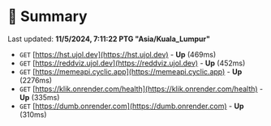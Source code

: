 # 📖 Summary
Last updated: **11/5/2024, 7:11:22 PTG "Asia/Kuala_Lumpur"**

- `GET` [https://hst.ujol.dev](https://hst.ujol.dev) - **Up** (469ms)
- `GET` [https://reddviz.ujol.dev](https://reddviz.ujol.dev) - **Up** (452ms)
- `GET` [https://memeapi.cyclic.app](https://memeapi.cyclic.app) - **Up** (2276ms)
- `GET` [https://klik.onrender.com/health](https://klik.onrender.com/health) - **Up** (335ms)
- `GET` [https://dumb.onrender.com](https://dumb.onrender.com) - **Up** (310ms)
